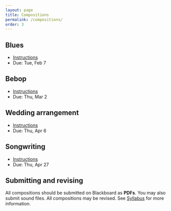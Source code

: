 ```yaml
---
layout: page
title: Compositions
permalink: /compositions/
order: 3
---
```


## Blues

* [Instructions](https://viva.pressbooks.pub/openmusictheory/chapter/blues-melodies-and-the-blues-scale/#assignments)
* Due: Tue, Feb 7

## Bebop

* [Instructions](https://viva.pressbooks.pub/openmusictheory/chapter/jazz-embellishing-chords/#assignments)
* Due: Thu, Mar 2

## Wedding arrangement

* [Instructions](https://gmuedu-my.sharepoint.com/:b:/g/personal/mlavengo_gmu_edu/ESezbpGaM1dKtrGedA-YX3cB0ebfepNG3qbbaLr_1sQhuA?e=ODFk9u)
* Due: Thu, Apr 6

## Songwriting

* [Instructions](https://gmuedu-my.sharepoint.com/:b:/g/personal/mlavengo_gmu_edu/EQXt8bU-pYpMvEC77ZwlMkEBamETDLnvOG28Pq7VYXH_iA?e=eTgPC7)
* Due: Thu, Apr 27

## Submitting and revising

All compositions should be submitted on Blackboard as **PDFs**. You may also submit sound files.
All compositions may be revised. See [Syllabus](/syllabus/#graded-projects) for more information.